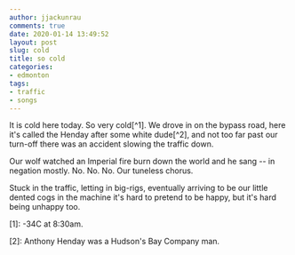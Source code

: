 ```yaml
---
author: jjackunrau
comments: true
date: 2020-01-14 13:49:52
layout: post
slug: cold
title: so cold
categories:
- edmonton
tags:
- traffic
- songs
---
```


It is cold here today. So very cold[^1]. We drove in on the bypass road, here it's called the Henday after some white dude[^2], and not too far past our turn-off there was an accident slowing the traffic down. 

Our wolf watched an Imperial fire burn down the world and he sang -- in negation mostly. No. No. No. Our tuneless chorus.

Stuck in the traffic, letting in big-rigs, eventually arriving to be our little dented cogs in the machine it's hard to pretend to be happy, but it's hard being unhappy too. 

[1]: -34C at 8:30am.

[2]: Anthony Henday was a Hudson's Bay Company man.

